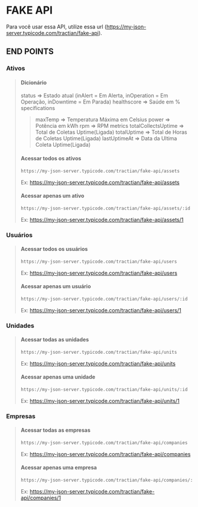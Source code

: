 # FAKE API

Para você usar essa API, utilize essa url (<https://my-json-server.typicode.com/tractian/fake-api>).

## END POINTS

### Ativos

>#### Dicionário
>
>status => Estado atual (inAlert = Em Alerta, inOperation = Em Operação, inDowntime = Em Parada)
>healthscore => Saúde em %
>specifications
>>maxTemp => Temperatura Máxima em Celsius
>>power => Potência em kWh
>>rpm => RPM
>metrics
>>totalCollectsUptime => Total de Coletas Uptime(Ligada)
>>totalUptime => Total de Horas de Coletas Uptime(Ligada)
>>lastUptimeAt => Data da Ultima Coleta Uptime(Ligada)
>#### Acessar todos os ativos
>
>``` bash
>https://my-json-server.typicode.com/tractian/fake-api/assets
>```
>
>Ex: <https://my-json-server.typicode.com/tractian/fake-api/assets>
>
>#### Acessar apenas um ativo
>
>``` bash
>https://my-json-server.typicode.com/tractian/fake-api/assets/:id
>```
>
>Ex: <https://my-json-server.typicode.com/tractian/fake-api/assets/1>

### Usuários

>#### Acessar todos os usuários
>
>``` bash
>https://my-json-server.typicode.com/tractian/fake-api/users
>```
>
>Ex: <https://my-json-server.typicode.com/tractian/fake-api/users>
>
>#### Acessar apenas um usuário
>
>``` bash
>https://my-json-server.typicode.com/tractian/fake-api/users/:id
>```
>
>Ex: <https://my-json-server.typicode.com/tractian/fake-api/users/1>

### Unidades

>#### Acessar todas as unidades
>
>``` bash
>https://my-json-server.typicode.com/tractian/fake-api/units
>```
>
>Ex: <https://my-json-server.typicode.com/tractian/fake-api/units>
>
>#### Acessar apenas uma unidade
>
>``` bash
>https://my-json-server.typicode.com/tractian/fake-api/units/:id
>```
>
>Ex: <https://my-json-server.typicode.com/tractian/fake-api/units/1>

### Empresas

>#### Acessar todas as empresas
>
>``` bash
>https://my-json-server.typicode.com/tractian/fake-api/companies
>```
>
>Ex: <https://my-json-server.typicode.com/tractian/fake-api/companies>
>
>#### Acessar apenas uma empresa
>
>``` bash
>https://my-json-server.typicode.com/tractian/fake-api/companies/:id
>```
>
>Ex: <https://my-json-server.typicode.com/tractian/fake-api/companies/1>
>
